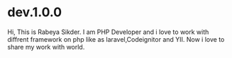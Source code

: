 # dev.1.0.0

Hi, This is Rabeya Sikder. I am PHP Developer and i love to work with diffrent framework on php like as
laravel,Codeignitor and YII. Now i love to share my work with world.
